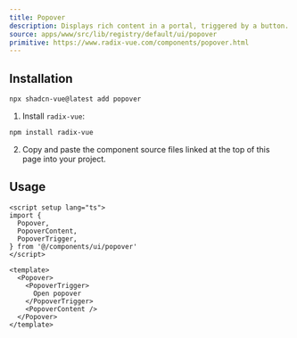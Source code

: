 ```yaml
---
title: Popover
description: Displays rich content in a portal, triggered by a button.
source: apps/www/src/lib/registry/default/ui/popover 
primitive: https://www.radix-vue.com/components/popover.html
---
```



<ComponentPreview name="PopoverDemo" /> 



## Installation

```bash
npx shadcn-vue@latest add popover
```

<ManualInstall>

1. Install `radix-vue`:

```bash
npm install radix-vue
```

2. Copy and paste the component source files linked at the top of this page into your project.
</ManualInstall>

## Usage

```vue
<script setup lang="ts">
import {
  Popover,
  PopoverContent,
  PopoverTrigger,
} from '@/components/ui/popover'
</script>

<template>
  <Popover>
    <PopoverTrigger>
      Open popover
    </PopoverTrigger>
    <PopoverContent />
  </Popover>
</template>
```